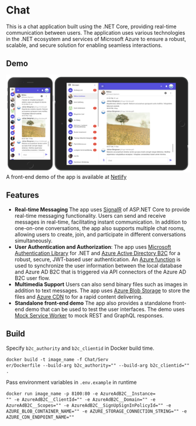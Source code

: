 # Chat
This is a chat application built using the .NET Core, providing real-time communication between users. The application uses various technologies in the .NET ecosystem and services of Microsoft Azure to ensure a robust, scalable, and secure solution for enabling seamless interactions.

## Demo
![demo](./static/demo.png)
A front-end demo of the app is available at [Netlify](https://chat-frontend-demo.netlify.app)

## Features
* **Real-time Messaging** The app uses [SignalR](https://dotnet.microsoft.com/en-us/apps/aspnet/signalr) of ASP.NET Core to provide real-time messaging functionality. Users can send and receive messages in real-time, facilitating instant communication. In addition to one-on-one conversations, the app also supports multiple chat rooms, allowing users to create, join, and participate in different conversations simultaneously.
* **User Authentication and Authorization**: The app uses [Microsoft Authentication Library](https://learn.microsoft.com/en-us/azure/active-directory/develop/msal-overview) for .NET and [Azure Active Directory B2C](https://learn.microsoft.com/en-us/azure/active-directory-b2c/overview) for a robust, secure, JWT-based user authentication. An [Azure function](https://learn.microsoft.com/en-us/azure/azure-functions/functions-overview?pivots=programming-language-csharp) is used to synchronize the user information between the local database and Azure AD B2C that is triggered via API connectors of the Azure AD B2C user flow.
* **Multimedia Support** Users can also send binary files such as images in addition to text messages. The app uses [Azure Blob Storage](https://azure.microsoft.com/en-us/services/storage/blobs/) to store the files and [Azure CDN](https://azure.microsoft.com/en-us/services/cdn/) to for a rapid content delivering.
* **Standalone front-end demo** The app also provides a standalone front-end demo that can be used to test the user interfaces. The demo uses [Mock Service Worker](https://mswjs.io/) to mock REST and GraphQL responses.

## Build
Specify `b2c_authority` and `b2c_clientid` in Docker build time.
```
docker build -t image_name -f Chat/Serv
er/Dockerfile --build-arg b2c_authority="" --build-arg b2c_clientid="" .
```
Pass environment variables in `.env.example` in runtime
```
docker run image_name -p 8100:80 -e AzureAdB2C__Instance=
"" -e AzureAdB2C__ClientId="" -e AzureAdB2C__Domain="" -e AzureAdB2C__Scopes="" -e AzureAdB2C__SignUpSignInPolicyId="" -e AZURE_BLOB_CONTAINER_NAME="" -e AZURE_STORAGE_CONNECTION_STRING="" -e AZURE_CDN_ENDPOINT_NAME=""
```